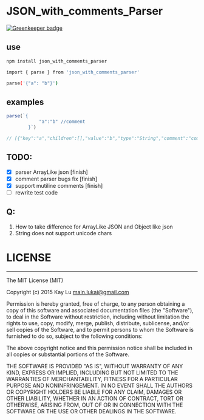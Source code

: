 # JSON_with_comments_Parser

[![Greenkeeper badge](https://badges.greenkeeper.io/luckyscript/json_parser.svg)](https://greenkeeper.io/)

## use

```sh
npm install json_with_comments_parser

import { parse } from 'json_with_comments_parser'

parse('{"a": "b"}')
```

## examples
```js
parse(`{
            "a":"b" //comment
        }`)

// [{"key":"a","children":[],"value":"b","type":"String","comment":"comment"}]
```

## TODO:
- [x] parser ArrayLike json [finish]
- [x] comment parser bugs fix [finish]
- [x] support mutiline comments [finish]
- [ ] rewrite test code

## Q:
1. How to take difference for ArrayLike JSON and Object like json
2. String does not support unicode chars

# LICENSE

---

The MIT License (MIT)

Copyright (c) 2015 Kay Lu <main.lukai@gmail.com>

Permission is hereby granted, free of charge, to any person obtaining a copy of this software and associated documentation files (the "Software"), to deal in the Software without restriction, including without limitation the rights to use, copy, modify, merge, publish, distribute, sublicense, and/or sell copies of the Software, and to permit persons to whom the Software is furnished to do so, subject to the following conditions:

The above copyright notice and this permission notice shall be included in all copies or substantial portions of the Software.

THE SOFTWARE IS PROVIDED "AS IS", WITHOUT WARRANTY OF ANY KIND, EXPRESS OR IMPLIED, INCLUDING BUT NOT LIMITED TO THE WARRANTIES OF MERCHANTABILITY, FITNESS FOR A PARTICULAR PURPOSE AND NONINFRINGEMENT. IN NO EVENT SHALL THE AUTHORS OR COPYRIGHT HOLDERS BE LIABLE FOR ANY CLAIM, DAMAGES OR OTHER LIABILITY, WHETHER IN AN ACTION OF CONTRACT, TORT OR OTHERWISE, ARISING FROM, OUT OF OR IN CONNECTION WITH THE SOFTWARE OR THE USE OR OTHER DEALINGS IN THE SOFTWARE.


